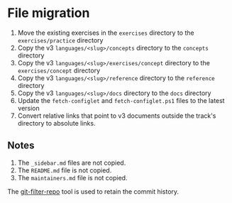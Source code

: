 # File migration

1. Move the existing exercises in the `exercises` directory to the `exercises/practice` directory
1. Copy the v3 `languages/<slug>/concepts` directory to the `concepts` directory
1. Copy the v3 `languages/<slug>/exercises/concept` directory to the `exercises/concept` directory
1. Copy the v3 `languages/<slug>/reference` directory to the `reference` directory
1. Copy the v3 `languages/<slug>/docs` directory to the `docs` directory
1. Update the `fetch-configlet` and `fetch-configlet.ps1` files to the latest version
1. Convert relative links that point to v3 documents outside the track's directory to absolute links.

## Notes

1. The `_sidebar.md` files are not copied.
1. The `README.md` file is not copied.
1. The `maintainers.md` file is not copied.

The [git-filter-repo](https://github.com/newren/git-filter-repo) tool is used to retain the commit history.
